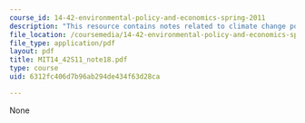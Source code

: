 ```yaml
---
course_id: 14-42-environmental-policy-and-economics-spring-2011
description: "This resource contains notes related to climate change policy.\r\n"
file_location: /coursemedia/14-42-environmental-policy-and-economics-spring-2011/6312fc406d7b96ab294de434f63d28ca_MIT14_42S11_note18.pdf
file_type: application/pdf
layout: pdf
title: MIT14_42S11_note18.pdf
type: course
uid: 6312fc406d7b96ab294de434f63d28ca

---
```

None